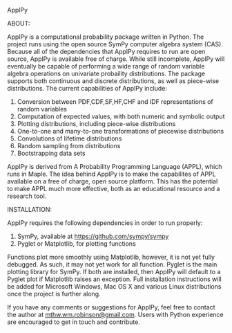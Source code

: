 ApplPy

ABOUT:

ApplPy is a computational probability package written in Python. The project
runs using the open source SymPy computer algebra system (CAS). Because all of
the dependencies that ApplPy requires to run are open source, ApplPy is available
free of charge. While still incomplete, ApplPy will eventually be capable of
performing a wide range of random variable algebra operations on univariate
probaility distributions. The package supports both continuous and discrete 
distributions, as well as piece-wise distributions. The current capabilities of
ApplPy include:

1. Conversion between PDF,CDF,SF,HF,CHF and IDF representations of random variables
2. Computation of expected values, with both numeric and symbolic output
3. Plotting distributions, including piece-wise distributions
4. One-to-one and many-to-one transformations of piecewise distributions
5. Convolutions of lifetime distributions
6. Random sampling from distributions
7. Bootstrapping data sets

ApplPy is derived from A Probability Programming Language (APPL), which runs
in Maple. The idea behind ApplPy is to make the capabilites of APPL available
on a free of charge, open source platform. This has the potential to make APPL
much more effective, both as an educational resource and a research tool.

INSTALLATION:

ApplPy requires the following dependencies in order to run properly:
1. SymPy, available at https://github.com/sympy/sympy
2. Pyglet or Matplotlib, for plotting functions

Functions plot more smoothly using Matplotlib, however, it is not yet fully
debugged. As such, it may not yet work for all function. Pyglet is the main
plotting library for SymPy. If both are installed, then ApplPy will default to a 
Pyglet plot if Matplotlib raises an exception. Full installation instructions
will be added for Microsoft Windows, Mac OS X and various Linux distributions
once the project is further along.

If you have any comments or suggestions for ApplPy, feel free to contact the author
at mthw.wm.robinson@gmail.com. Users with Python experience are encouraged to
get in touch and contribute.
